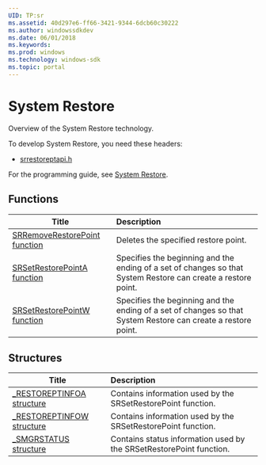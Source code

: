 ```yaml
---
UID: TP:sr
ms.assetid: 40d297e6-ff66-3421-9344-6dcb60c30222
ms.author: windowssdkdev
ms.date: 06/01/2018
ms.keywords: 
ms.prod: windows
ms.technology: windows-sdk
ms.topic: portal
---
```


# System Restore



Overview of the System Restore technology.

To develop System Restore, you need these headers:

 * [srrestoreptapi.h](..\srrestoreptapi\index.md)

For the programming guide, see [System Restore](/windows/desktop/sr).

## Functions

| Title   | Description   |
| ---- |:---- |
| [SRRemoveRestorePoint function](..\srrestoreptapi\nf-srrestoreptapi-srremoverestorepoint.md) | Deletes the specified restore point. |
| [SRSetRestorePointA function](..\srrestoreptapi\nf-srrestoreptapi-srsetrestorepointa.md) | Specifies the beginning and the ending of a set of changes so that System Restore can create a restore point. |
| [SRSetRestorePointW function](..\srrestoreptapi\nf-srrestoreptapi-srsetrestorepointw.md) | Specifies the beginning and the ending of a set of changes so that System Restore can create a restore point. |

## Structures

| Title   | Description   |
| ---- |:---- |
| [_RESTOREPTINFOA structure](..\srrestoreptapi\ns-srrestoreptapi-_restoreptinfoa.md) | Contains information used by the SRSetRestorePoint function. |
| [_RESTOREPTINFOW structure](..\srrestoreptapi\ns-srrestoreptapi-_restoreptinfow.md) | Contains information used by the SRSetRestorePoint function. |
| [_SMGRSTATUS structure](..\srrestoreptapi\ns-srrestoreptapi-_smgrstatus.md) | Contains status information used by the SRSetRestorePoint function. |

